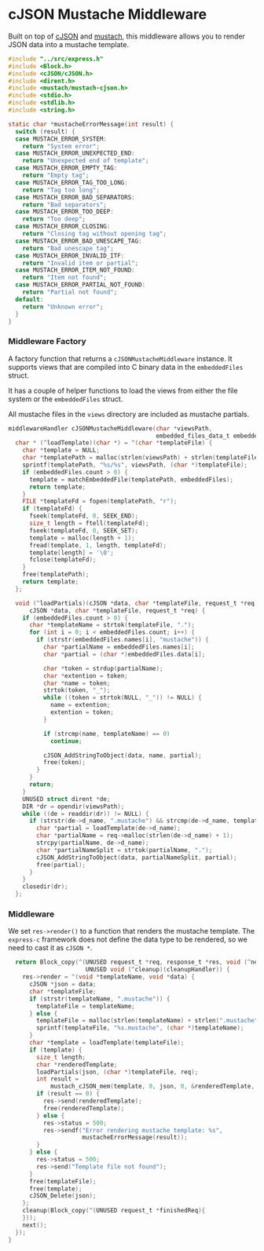 # cJSON Mustache Middleware

Built on top of [cJSON](https://github.com/DaveGamble/cJSON) and [mustach](https://gitlab.com/jobol/mustach/-/tree/master), this middleware allows you to render JSON data into a mustache template.

```c
#include "../src/express.h"
#include <Block.h>
#include <cJSON/cJSON.h>
#include <dirent.h>
#include <mustach/mustach-cjson.h>
#include <stdio.h>
#include <stdlib.h>
#include <string.h>

static char *mustacheErrorMessage(int result) {
  switch (result) {
  case MUSTACH_ERROR_SYSTEM:
    return "System error";
  case MUSTACH_ERROR_UNEXPECTED_END:
    return "Unexpected end of template";
  case MUSTACH_ERROR_EMPTY_TAG:
    return "Empty tag";
  case MUSTACH_ERROR_TAG_TOO_LONG:
    return "Tag too long";
  case MUSTACH_ERROR_BAD_SEPARATORS:
    return "Bad separators";
  case MUSTACH_ERROR_TOO_DEEP:
    return "Too deep";
  case MUSTACH_ERROR_CLOSING:
    return "Closing tag without opening tag";
  case MUSTACH_ERROR_BAD_UNESCAPE_TAG:
    return "Bad unescape tag";
  case MUSTACH_ERROR_INVALID_ITF:
    return "Invalid item or partial";
  case MUSTACH_ERROR_ITEM_NOT_FOUND:
    return "Item not found";
  case MUSTACH_ERROR_PARTIAL_NOT_FOUND:
    return "Partial not found";
  default:
    return "Unknown error";
  }
}
```

### Middleware Factory

A factory function that returns a `cJSONMustacheMiddleware` instance. It supports views that are compiled into C binary data in the `embeddedFiles` struct.

It has a couple of helper functions to load the views from either the file system or the `embeddedFiles` struct.

All mustache files in the `views` directory are included as mustache partials.

```c
middlewareHandler cJSONMustacheMiddleware(char *viewsPath,
                                          embedded_files_data_t embeddedFiles) {
  char * (^loadTemplate)(char *) = ^(char *templateFile) {
    char *template = NULL;
    char *templatePath = malloc(strlen(viewsPath) + strlen(templateFile) + 3);
    sprintf(templatePath, "%s/%s", viewsPath, (char *)templateFile);
    if (embeddedFiles.count > 0) {
      template = matchEmbeddedFile(templatePath, embeddedFiles);
      return template;
    }
    FILE *templateFd = fopen(templatePath, "r");
    if (templateFd) {
      fseek(templateFd, 0, SEEK_END);
      size_t length = ftell(templateFd);
      fseek(templateFd, 0, SEEK_SET);
      template = malloc(length + 1);
      fread(template, 1, length, templateFd);
      template[length] = '\0';
      fclose(templateFd);
    }
    free(templatePath);
    return template;
  };

  void (^loadPartials)(cJSON *data, char *templateFile, request_t *req) = ^(
      cJSON *data, char *templateFile, request_t *req) {
    if (embeddedFiles.count > 0) {
      char *templateName = strtok(templateFile, ".");
      for (int i = 0; i < embeddedFiles.count; i++) {
        if (strstr(embeddedFiles.names[i], "mustache")) {
          char *partialName = embeddedFiles.names[i];
          char *partial = (char *)embeddedFiles.data[i];

          char *token = strdup(partialName);
          char *extention = token;
          char *name = token;
          strtok(token, "_");
          while ((token = strtok(NULL, "_")) != NULL) {
            name = extention;
            extention = token;
          }

          if (strcmp(name, templateName) == 0)
            continue;

          cJSON_AddStringToObject(data, name, partial);
          free(token);
        }
      }
      return;
    }
    UNUSED struct dirent *de;
    DIR *dr = opendir(viewsPath);
    while ((de = readdir(dr)) != NULL) {
      if (strstr(de->d_name, ".mustache") && strcmp(de->d_name, templateFile)) {
        char *partial = loadTemplate(de->d_name);
        char *partialName = req->malloc(strlen(de->d_name) + 1);
        strcpy(partialName, de->d_name);
        char *partialNameSplit = strtok(partialName, ".");
        cJSON_AddStringToObject(data, partialNameSplit, partial);
        free(partial);
      }
    }
    closedir(dr);
  };
```

### Middleware

We set `res->render()` to a function that renders the mustache template. The `express-c` framework does not define the data type to be rendered, so we need to cast it as `cJSON *`.

```c
  return Block_copy(^(UNUSED request_t *req, response_t *res, void (^next)(),
                      UNUSED void (^cleanup)(cleanupHandler)) {
    res->render = ^(void *templateName, void *data) {
      cJSON *json = data;
      char *templateFile;
      if (strstr(templateName, ".mustache")) {
        templateFile = templateName;
      } else {
        templateFile = malloc(strlen(templateName) + strlen(".mustache") + 1);
        sprintf(templateFile, "%s.mustache", (char *)templateName);
      }
      char *template = loadTemplate(templateFile);
      if (template) {
        size_t length;
        char *renderedTemplate;
        loadPartials(json, (char *)templateFile, req);
        int result =
            mustach_cJSON_mem(template, 0, json, 0, &renderedTemplate, &length);
        if (result == 0) {
          res->send(renderedTemplate);
          free(renderedTemplate);
        } else {
          res->status = 500;
          res->sendf("Error rendering mustache template: %s",
                     mustacheErrorMessage(result));
        }
      } else {
        res->status = 500;
        res->send("Template file not found");
      }
      free(templateFile);
      free(template);
      cJSON_Delete(json);
    };
    cleanup(Block_copy(^(UNUSED request_t *finishedReq){
    }));
    next();
  });
}
```

